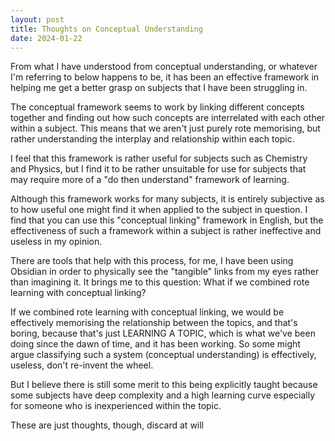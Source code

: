 ```yaml
---
layout: post
title: Thoughts on Conceptual Understanding
date: 2024-01-22
---
```

From what I have understood from conceptual understanding, or whatever I'm referring to below happens to be, it has been an effective framework in helping me get a better grasp on subjects that I have been struggling in. 

The conceptual framework seems to work by linking different concepts together and finding out how such concepts are interrelated with each other within a subject. This means that we aren't just purely rote memorising, but rather understanding the interplay and relationship within each topic.

I feel that this framework is rather useful for subjects such as Chemistry and Physics, but I find it to be rather unsuitable for use for subjects that may require more of a "do then understand" framework of learning. 

Although this framework works for many subjects, it is entirely subjective as to how useful one might find it when applied to the subject in question. I find that you can use this "conceptual linking" framework in English, but the effectiveness of such a framework within a subject is rather ineffective and useless in my opinion.

There are tools that help with this process, for me, I have been using Obsidian in order to physically see the "tangible" links from my eyes rather than imagining it. It brings me to this question: What if we combined rote learning with conceptual linking? 

If we combined rote learning with conceptual linking, we would be effectively memorising the relationship between the topics, and that's boring, because that's just LEARNING A TOPIC, which is what we've been doing since the dawn of time, and it has been working. So some might argue classifying such a system (conceptual understanding) is effectively, useless, don't re-invent the wheel.

But I believe there is still some merit to this being explicitly taught because some subjects have deep complexity and a high learning curve especially for someone who is inexperienced within the topic.

These are just thoughts, though, discard at will



